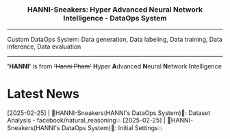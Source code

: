 <h3 align="center">
HANNI-Sneakers: Hyper Advanced Neural Network Intelligence - DataOps System
</h3>

---

Custom DataOps System: Data generation, Data labeling, Data training, Data inference, Data evaluation

---

**'HANNI'** is from ~~'Hanni Pham'~~ **H**yper **A**dvanced **N**eural **N**etwork **I**ntelligence

# Latest News
[2025-02-25] | 🐰HANNI-Sneakers(HANNI's DataOps System)👟: Dataset Analysis - facebook/natural_reasoning💥
[2025-02-25] | 🐰HANNI-Sneakers(HANNI's DataOps System)👟: Initial Settings💥

